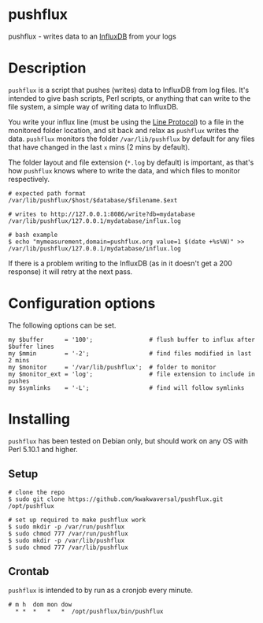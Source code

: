 # pushflux

pushflux - writes data to an [InfluxDB](https://influxdata.com/) from your logs

# Description

`pushflux` is a script that pushes (writes) data to InfluxDB from log files.
It's intended to give bash scripts, Perl scripts, or anything that can write to
the file system, a simple way of writing data to InfluxDB.

You write your influx line (must be using the [Line
Protocol](https://docs.influxdata.com/influxdb/v0.9/write_protocols/line/)) to a
file in the monitored folder location, and sit back and relax as `pushflux`
writes the data. `pushflux` monitors the folder `/var/lib/pushflux` by default
for any files that have changed in the last `x` mins (2 mins by default).

The folder layout and file extension (`*.log` by default) is important, as
that's how `pushflux` knows where to write the data, and which files to monitor
respectively.

```
# expected path format
/var/lib/pushflux/$host/$database/$filename.$ext

# writes to http://127.0.0.1:8086/write?db=mydatabase
/var/lib/pushflux/127.0.0.1/mydatabase/influx.log

# bash example
$ echo "mymeasurement,domain=pushflux.org value=1 $(date +%s%N)" >> /var/lib/pushflux/127.0.0.1/mydatabase/influx.log
```

If there is a problem writing to the InfluxDB (as in it doesn't get a 200
response) it will retry at the next pass.

# Configuration options

The following options can be set.

```
my $buffer      = '100';                # flush buffer to influx after $buffer lines
my $mmin        = '-2';                 # find files modified in last 2 mins
my $monitor     = '/var/lib/pushflux';  # folder to monitor
my $monitor_ext = 'log';                # file extension to include in pushes
my $symlinks    = '-L';                 # find will follow symlinks
```

# Installing

`pushflux` has been tested on Debian only, but should work on any OS with Perl
5.10.1 and higher.

## Setup

```
# clone the repo
$ sudo git clone https://github.com/kwakwaversal/pushflux.git /opt/pushflux

# set up required to make pushflux work
$ sudo mkdir -p /var/run/pushflux
$ sudo chmod 777 /var/run/pushflux
$ sudo mkdir -p /var/lib/pushflux
$ sudo chmod 777 /var/lib/pushflux
```

## Crontab

`pushflux` is intended to by run as a cronjob every minute.

```
# m h  dom mon dow
  * *  *   *   *  /opt/pushflux/bin/pushflux
```
